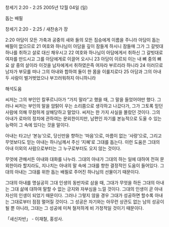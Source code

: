 창세기 2:20 - 2:25 
2005년 12월 04일 (일)

돕는 배필



창세기 2:20 - 2:25 / 새찬송가  장


2:20 아담이 모든 가축과 공중의 새와 들의 모든 짐승에게 이름을 주니라 아담이 돕는 배필이 없으므로 21 여호와 하나님이 아담을 깊이 잠들게 하시니 잠들매 그가 그 갈빗대 하나를 취하고 살로 대신 채우시고 22 여호와 하나님이 아담에게서 취하신 그 갈빗대로 여자를 만드시고 그를 아담에게로 이끌어 오시니 23 아담이 이르되 이는 내 뼈 중의 뼈요 살 중의 살이라 이것을 남자에게서 취하였은즉 여자라 부르리라 하니라 24 이러므로 남자가 부모를 떠나 그의 아내와 합하여 둘이 한 몸을 이룰지로다 25 아담과 그의 아내 두 사람이 벌거벗었으나 부끄러워하지 아니하니라

해석도움





씨저는 그의 부인인 칼푸르니아가 “가지 말라”고 했을 때, 그 말을 들었어야만 했다. 그러나 씨저는 부인의 말을 암탉이 우는 소리쯤으로 생각하고 나갔다가, 그가 그토록 믿던 사람에 의해 무참하게 살해당하고 말았다. 씨저는 한 가지 사실을 몰랐던 것이다. 그의 아내가 로마의 정치에 관하여는 문외한이지만, 남편인 자기를 본능적으로 도울 수 있는 능력이 그 속에 있다는 것을 말이다. 

아내는 타고난 ‘본능’으로, 당신만을 향하는 ‘마음’으로, 마름이 없는 ‘사랑’으로, 그리고 무엇보다도 믿는 아내는 하나님께서 주신 ‘지혜’로 그대를 돕는다. 이런 도움은 그대의 아내 이외의 사람으로부터는 그 누구로부터도 오지 않는 것이다. 

무엇에 관해서든 아내와 대화를 나누라. 그대의 아내가 그대의 하는 일에 대하여 전혀 문외한이라 할지라도, 지나치는 아내의 말 속에 그대를 향한 결정적인 도움이 들어있다. 그대의 아내는 그대를 위한 돕는 배필로 주어진 하나님의 선물이기 때문이다. 

그대의 아내를 명실공히 그대 인생의 동반자로 삼을 때, 그대가 무엇을 하든 그대의 아내는 그대 삶에 대하여 말할 수 없는 긍지와 자부심을 느낄 것이다. 그대의 인생이 곧 아내 자신의 인생이 되었기 때문이다. 그러나 그렇지 않을 경우 그대가 성공하면 할수록 아내는 그대로부터 점점 멀어질 것이다. 그 성공은 자기와는 아무런 상관도 없는 남의 성공이 될 뿐 아니라, 그대는 그 성공에 미쳐 철저하게 비 가정적일 것이기 때문이다. 

「새신자반」 - 이재철, 홍성사.